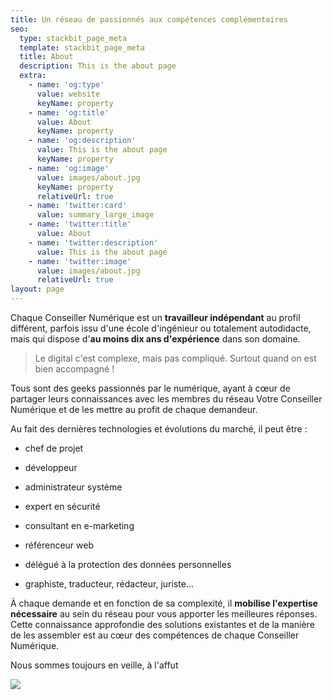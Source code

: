 ```yaml
---
title: Un réseau de passionnés aux compétences complémentaires
seo:
  type: stackbit_page_meta
  template: stackbit_page_meta
  title: About
  description: This is the about page
  extra:
    - name: 'og:type'
      value: website
      keyName: property
    - name: 'og:title'
      value: About
      keyName: property
    - name: 'og:description'
      value: This is the about page
      keyName: property
    - name: 'og:image'
      value: images/about.jpg
      keyName: property
      relativeUrl: true
    - name: 'twitter:card'
      value: summary_large_image
    - name: 'twitter:title'
      value: About
    - name: 'twitter:description'
      value: This is the about page
    - name: 'twitter:image'
      value: images/about.jpg
      relativeUrl: true
layout: page
---
```

Chaque Conseiller Numérique est un **travailleur indépendant** au profil différent, parfois issu d'une école d'ingénieur ou totalement autodidacte, mais qui dispose d'**au moins dix ans d'expérience** dans son domaine.

> Le digital c'est complexe, mais pas compliqué. Surtout quand on est bien accompagné !

Tous sont des geeks passionnés par le numérique, ayant à cœur de partager leurs connaissances avec les membres du réseau Votre Conseiller Numérique et de les mettre au profit de chaque demandeur.

Au fait des dernières technologies et évolutions du marché, il peut être :

*   chef de projet

*   développeur

*   administrateur système

*   expert en sécurité

*   consultant en e-marketing

*   référenceur web

*   délégué à la protection des données personnelles

*   graphiste, traducteur, rédacteur, juriste...

À chaque demande et en fonction de sa complexité, il **mobilise l'expertise nécessaire** au sein du réseau pour vous apporter les meilleures réponses. Cette connaissance approfondie des solutions existantes et de la manière de les assembler est au cœur des compétences de chaque Conseiller Numérique.

Nous sommes toujours en veille, à l'affut 

![](https://i.imgur.com/bZdE34n.jpg)
